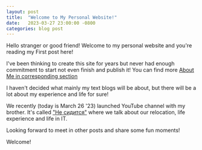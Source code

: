 ```yaml
---
layout: post
title:  "Welcome to My Personal Website!"
date:   2023-03-27 23:00:00 -0800
categories: blog post
---
```

Hello stranger or good friend!
Welcome to my personal website and you're reading my First post here!

I've been thinking to create this site for years but never had enough commitment to start not even finish and publish it!
You can find more [About Me in corresponding section]([https://ruslankim.com/](https://www.ruslankim.com/about/))

I haven't decided what mainly my text blogs will be about, but there will be a lot about my experience and life for sure!

We recently (today is March 26 '23) launched YouTube channel with my brother. It's called ["Не сидится"](https://www.youtube.com/@necdtsa) where we talk about our relocation, life experience and life in IT.

Looking forward to meet in other posts and share some fun moments!

Welcome!
